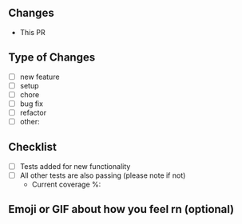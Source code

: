 ## Changes
- This PR

## Type of Changes
- [ ] new feature
- [ ] setup
- [ ] chore
- [ ] bug fix
- [ ] refactor
- [ ] other: 

## Checklist
- [ ] Tests added for new functionality
- [ ] All other tests are also passing (please note if not) 
  - Current coverage %: 

## Emoji or GIF about how you feel rn (optional)
